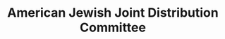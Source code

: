 ---
layout: repo
title: "American Jewish Joint Distribution Committee"
id: 21192
permalink: repos/21192/
---